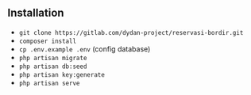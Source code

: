 ## **Installation**

- `git clone https://gitlab.com/dydan-project/reservasi-bordir.git`
- `composer install`
- `cp .env.example .env`  (config database)
- `php artisan migrate`
- `php artisan db:seed`
- `php artisan key:generate`
- `php artisan serve`

